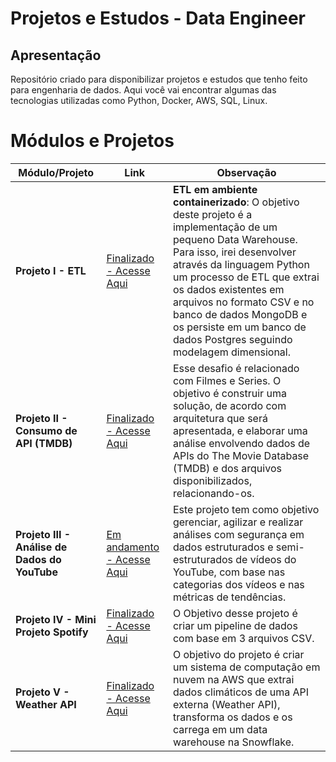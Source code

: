 # Projetos e Estudos - Data Engineer

## Apresentação
Repositório criado para disponibilizar projetos e estudos que tenho feito para engenharia de dados. Aqui você vai encontrar algumas das tecnologias utilizadas como Python, Docker, AWS, SQL, Linux.



# Módulos e Projetos

| Módulo/Projeto                             | Link          | Observação                                                                                        |
|--------------------------------------------|---------------|---------------------------------------------------------------------------------------------------|
| **Projeto I - ETL**                             | [Finalizado - Acesse Aqui](/Projeto%20I/README.md)        | **ETL em ambiente containerizado**: O objetivo deste projeto é a implementação de um pequeno Data Warehouse. Para isso, irei desenvolver através da linguagem Python um processo de ETL que extrai os dados existentes em arquivos no formato CSV e no banco de dados MongoDB e os persiste em um banco de dados Postgres seguindo modelagem dimensional.                                                                                                   |
| **Projeto II - Consumo de API (TMDB)**                            | [Finalizado - Acesse Aqui](/Projeto%20II/README.MD)      | Esse desafio é relacionado com Filmes e Series. O objetivo é construir uma solução, de acordo com arquitetura que será apresentada, e elaborar uma análise envolvendo dados de APIs do The Movie Database (TMDB) e dos arquivos disponibilizados, relacionando-os.                                                                                                  |
| **Projeto III - Análise de Dados do YouTube**                            | [Em andamento - Acesse Aqui](/Projeto%20III/README.md)      | Este projeto tem como objetivo gerenciar, agilizar e realizar análises com segurança em dados estruturados e semi-estruturados de vídeos do YouTube, com base nas categorias dos vídeos e nas métricas de tendências.|
| **Projeto IV - Mini Projeto Spotify**                            | [Finalizado - Acesse Aqui](/Mini_Project_Spotify/README.md)      | O Objetivo desse projeto é criar um pipeline de dados com base em 3 arquivos CSV.|
| **Projeto V - Weather API**                            | [Finalizado - Acesse Aqui](/Project_Weather_API/README.md)      | O objetivo do projeto é criar um sistema de computação em nuvem na AWS que extrai dados climáticos de uma API externa (Weather API), transforma os dados e os carrega em um data warehouse na Snowflake.|